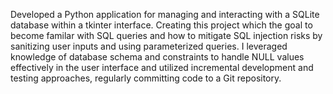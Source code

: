Developed a Python application for managing and interacting with a SQLite database within a tkinter interface. Creating this project which the goal to become familar with SQL queries and how to mitigate SQL injection risks by sanitizing user inputs and using parameterized queries. I leveraged knowledge of database schema and constraints to handle NULL values effectively in the user interface and utilized incremental development and testing approaches, regularly committing code to a Git repository.